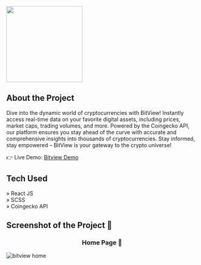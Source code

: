 <div display="flex"><img src="https://github.com/gupta123shivam/bitview/assets/87575871/f171e4f4-0226-4f32-959f-40052c9b36c5" margin="auto" width="200px"/></div>

## About the Project
Dive into the dynamic world of cryptocurrencies with BitView! Instantly access real-time data on your favorite digital assets, including prices, market caps, trading volumes, and more. Powered by the Coingecko API, our platform ensures you stay ahead of the curve with accurate and comprehensive insights into thousands of cryptocurrencies. Stay informed, stay empowered – BitView is your gateway to the crypto universe!

👉 Live Demo: [Bitview Demo](https://bitview-one.netlify.app/)

## Tech Used
» React JS  
» SCSS  
» Coingecko API  

  
## Screenshot of the Project 📸
### <p align='center' font-size='150%'>Home Page 🏡</p>
![bitview home](https://github.com/gupta123shivam/bitview/assets/87575871/6629b342-ac02-476c-bd8d-1f1a1b78c2de)
